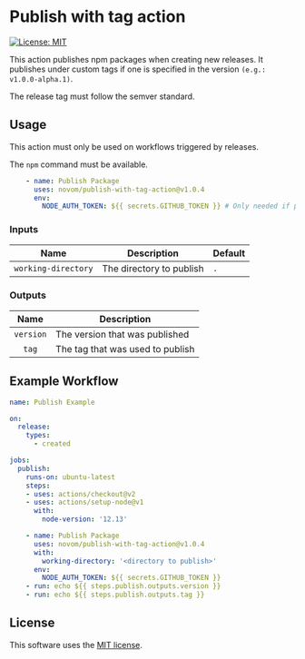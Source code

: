 # Publish with tag action

[![License: MIT](https://img.shields.io/badge/License-MIT-yellow.svg)](https://opensource.org/licenses/MIT)

This action publishes npm packages when creating new releases. It publishes under custom tags if one is specified in the version `(e.g.: v1.0.0-alpha.1)`.

The release tag must follow the semver standard.

## Usage

This action must only be used on workflows triggered by releases.

The `npm` command must be available.

```yaml
    - name: Publish Package
      uses: novom/publish-with-tag-action@v1.0.4
      env:
        NODE_AUTH_TOKEN: ${{ secrets.GITHUB_TOKEN }} # Only needed if package is published on github packages
```

### Inputs

|Name               |Description              |Default  |
|:-----------------:|-------------------------|---------|
|`working-directory`|The directory to publish |`.`      |

### Outputs

|Name     |Description                     |
|:-------:|--------------------------------|
|`version`|The version that was published  |
|`tag`    |The tag that was used to publish|

## Example Workflow

```yaml
name: Publish Example

on:
  release:
    types:
      - created

jobs:
  publish:
    runs-on: ubuntu-latest
    steps:
    - uses: actions/checkout@v2
    - uses: actions/setup-node@v1
      with:
        node-version: '12.13'

    - name: Publish Package
      uses: novom/publish-with-tag-action@v1.0.4
      with:
        working-directory: '<directory to publish>'
      env:
        NODE_AUTH_TOKEN: ${{ secrets.GITHUB_TOKEN }}
    - run: echo ${{ steps.publish.outputs.version }}
    - run: echo ${{ steps.publish.outputs.tag }}
```

## License

This software uses the [MIT license](LICENSE.txt).
